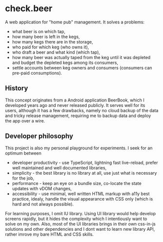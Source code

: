 # check.beer

A web application for "home pub" management. It solves a problems:

- what beer is on which tap,
- how many beer is left in the kegs,
- how many kegs there are in the storage,
- who paid for which keg (who owns it),
- who draft a beer and what kind (which tap),
- how many beer was actually taped from the keg until it was depleted and budget the depleted kegs among its consumers,
- settle accounts between keg owners and consumers (consumers can pre-paid consumptions).

## History

This concept originates from a Android application BeerBook, which I developed years ago and never released publicly. It serves well for its users, although it has a few drawbacks, namely no cloud backup of the data and tricky release management, requiring me to backup data and deploy the app over a wire.

## Developer philosophy

This project is also my personal playground for experiments. I seek for an optimum between

- developer productivity - use TypeScript, lightning fast live-reload, prefer well maintained and well documented libraries,
- simplicity - the best library is no library at all, use just what is necessary for the job,
- performance - keep an eye on a bundle size, co-locate the state updates with vDOM changes,
- accessibility - use minimal, well written HTML markup with a11y best practice, idealy, handle the visual appearance with CSS only (which is hard and not always possible).

For learning purposes, I omit IU library. Using UI library would help develop screens rapidly, but it hides the complexity which I intentiously want to solve on my own. Also, most of the UI libraries brings in their own css-in-js solutions and other dependencies and I dont want to learn new library API, rather imrove my bare HTML and CSS skills.
